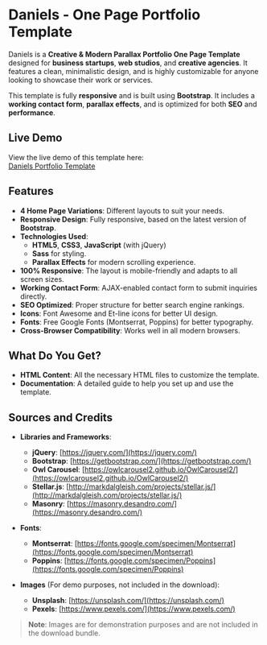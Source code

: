 # Daniels - One Page Portfolio Template

Daniels is a **Creative & Modern Parallax Portfolio One Page Template** designed for **business startups**, **web studios**, and **creative agencies**. It features a clean, minimalistic design, and is highly customizable for anyone looking to showcase their work or services.

This template is fully **responsive** and is built using **Bootstrap**. It includes a **working contact form**, **parallax effects**, and is optimized for both **SEO** and **performance**.

## Live Demo
View the live demo of this template here:  
[Daniels Portfolio Template](https://mohamed-h-esmail.github.io/Daniels/)

## Features

- **4 Home Page Variations**: Different layouts to suit your needs.
- **Responsive Design**: Fully responsive, based on the latest version of **Bootstrap**.
- **Technologies Used**:
  - **HTML5**, **CSS3**, **JavaScript** (with jQuery)
  - **Sass** for styling.
  - **Parallax Effects** for modern scrolling experience.
- **100% Responsive**: The layout is mobile-friendly and adapts to all screen sizes.
- **Working Contact Form**: AJAX-enabled contact form to submit inquiries directly.
- **SEO Optimized**: Proper structure for better search engine rankings.
- **Icons**: Font Awesome and Et-line icons for better UI design.
- **Fonts**: Free Google Fonts (Montserrat, Poppins) for better typography.
- **Cross-Browser Compatibility**: Works well in all modern browsers.

## What Do You Get?

- **HTML Content**: All the necessary HTML files to customize the template.
- **Documentation**: A detailed guide to help you set up and use the template.

## Sources and Credits

- **Libraries and Frameworks**:
  - **jQuery**: [https://jquery.com/](https://jquery.com/)
  - **Bootstrap**: [https://getbootstrap.com/](https://getbootstrap.com/)
  - **Owl Carousel**: [https://owlcarousel2.github.io/OwlCarousel2/](https://owlcarousel2.github.io/OwlCarousel2/)
  - **Stellar.js**: [http://markdalgleish.com/projects/stellar.js/](http://markdalgleish.com/projects/stellar.js/)
  - **Masonry**: [https://masonry.desandro.com/](https://masonry.desandro.com/)

- **Fonts**:
  - **Montserrat**: [https://fonts.google.com/specimen/Montserrat](https://fonts.google.com/specimen/Montserrat)
  - **Poppins**: [https://fonts.google.com/specimen/Poppins](https://fonts.google.com/specimen/Poppins)

- **Images** (For demo purposes, not included in the download):
  - **Unsplash**: [https://unsplash.com/](https://unsplash.com/)
  - **Pexels**: [https://www.pexels.com/](https://www.pexels.com/)

> **Note**: Images are for demonstration purposes and are not included in the download bundle.
